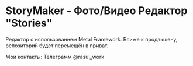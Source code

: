 # StoryMaker - Фото/Видео Редактор "Stories"

Редактор с использованием Metal Framework. 
Ближе к продакшену, репозиторий будет перемещён в приват.

Мои контакты: Телеграмм @rasul_work
